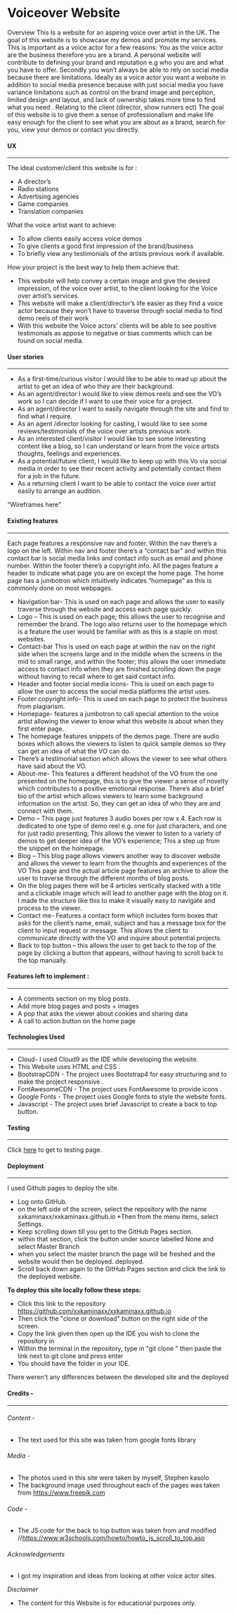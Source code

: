 # Voiceover Website  
Overview 
This Is a website for an aspiring voice over artist in the UK. The goal of this website is to showcase my demos and promote my services. This is important as a voice actor for a few reasons: You as the voice actor are the business therefore you are a brand. A personal website will contribute to defining your brand and reputation e.g who you are and what you have to offer. 
Secondly you won’t always be able to rely on social media because there are limitations. Ideally as a voice actor you want a website in addition to social media presence because with just social media you have variance limitations such as control on the brand image and perception, limited design and layout, and lack of ownership takes more time to find what you need . 
Relating to the client (director, show runners ect) The goal of this website is to give them a sense of professionalism and make life easy enough for the client to see what you are about as a brand,  search for you, view your demos or contact you directly. 

#### UX
***
The ideal customer/client this website is for : 
*	A director’s 
*	Radio stations 
*	Advertising agencies 
*	Game companies 
*	Translation companies 


What the voice artist want to achieve: 
*	To allow clients easily access voice demos
*	To give clients a good first impression of the brand/business 
*	To briefly view any testimonials of the artists previous work if available. 

How your project is the best way to help them achieve that:
* This website will help convey a certain image and give the desired impression, of  the voice over artist, to the client looking for the Voice over artist’s services.
* This website will make a client/director’s life easier as they find a voice actor because they won’t have to traverse through social media to find demo reels of their work 
* With this website the Voice actors’ clients will be able to see positive testimonials as appose to negative or bias comments which can be found on social media.

#### User stories 
***
*	As a first-time/curious visitor I would like to be able to read up about the artist to get an idea of who they are their background. 
*	As an agent/director I would like to view demos reels and see the VO’s work so I can decide if I want to use their voice for a project. 
*	As an agent/director  I want to easily navigate through the site and find to find what I require. 
*	As an agent /director looking for casting, I would like to see some reviews/testimonials of the voice over artists previous work.
*	As an interested client/visitor I would like to see some interesting content like a blog, so I can understand or learn from the voice artists thoughts, feelings and experiences.
*	As a potential/future client, I would like to keep up with this Vo via social media in order to see their recent activity and potentially contact them for a job in the future. 
*	As a returning client I want to be able to contact the voice over artist easily to arrange an audition. 

“Wireframes here”

#### Existing features
***
Each page features a responsive nav and footer. Within the nav there’s a logo on the left.
Within nav and footer there’s a “contact bar” and within this contact bar is social media links and contact info such as email and phone number. Within the footer there’s a copyright info. 
All the pages feature a header to indicate what page you are on except the home page. The home page has a jumbotron which intuitively indicates “homepage” as this is commonly done on most webpages. 

*	Navigation bar- This is used on each page and allows the user to easily traverse through the website and access each page quickly. 
*	Logo – This is used on each page; this allows the user to recognise and remember the brand. The logo also returns user to the homepage which is a feature the user would be familiar with as this is a staple on most websites.
*	Contact-bar This is used on each page at within the nav on the right side when the screens large and in the middle when the screens in the mid to small range, and within the footer; this allows the user immediate access to contact info when they are finished scrolling down the page without having to recall where to get said contact info. 
*	Header and footer social media icons- This is used on each page to allow the user to access the social media platforms the artist uses. 
*	Footer copyright info- This is used on each page to protect the business from plagiarism. 
*	Homepage- features a jumbotron to call special attention to the voice artist allowing the viewer to know what this website is about when they first enter page.
*	The homepage features snippets of the demos page. There are audio boxes which allows the viewers to listen to quick sample demos so they can get an idea of what the VO can do. 
*	There’s a testimonial section which allows the viewer to see what others have said about the VO. 
*	About-me- This features a different headshot of the VO from the one presented on the homepage, this is to give the viewer a sense of novelty which contributes to a positive emotional response. There’s also a brief bio of the artist which allows viewers to learn some background information on the artist. So, they can get an idea of who they are and connect with them. 
*	Demo – This page just features 3 audio boxes per row x 4. Each row is dedicated to one type of demo reel e.g. one for just characters, and one for just radio presenting; This allows the viewer to listen to a variety of demos to get deeper idea of the VO’s experience; This a step up from the snippet on the homepage. 
*	Blog – This blog page allows viewers another way to discover website and allows the viewer to learn from the thoughts and experiences of the VO This page and the actual article page features an archive to allow the user to traverse through the different months of blog posts. 
* On the blog pages there will be 4 articles vertically stacked with a title and a clickable image which will lead to another page with the blog on it. I made the structure like this to make it visually easy to navigate and process to the viewer. 
*	Contact me- Features a contact form which includes form boxes that asks for the client’s name, email, subject and has a message box for the client to input request or message. This allows the client to communicate directly with the VO and inquire about potential projects.
*	Back to top button – this allows the user to get back to the top of the page by clicking a button that appears, without  having to scroll back to the top manually. 




#### Features left to implement :
***
* A comments section on my blog posts.
* Add more blog pages and posts + images 
* A pop that asks the viewer about cookies and sharing data 
* A  call to action button on the home page 
 

####  Technologies Used
***

*	Cloud- I used Cloud9 as the IDE while developing the website. 
*	This Website uses HTML and CSS .
*	BootstrapCDN - The project uses Bootstrap4  for easy structuring and to make the project responsive . 
*	FontAwesomeCDN - The project uses FontAwesome to provide icons .
*	Google Fonts - The project uses Google fonts to style the website fonts.
*	Javascript - The project uses brief Javascript to create a back to top button.


#### Testing 
***

Click [here](https://github.com/xxkaminaxx/xxkaminaxx.github.io/blob/master/TESTING.md) to get to testing page. 

#### Deployment
***

I used Github pages to deploy the site. 

* Log onto GitHub.
* on the left side of the screen, select the repository with the name xxkaminaxx/xxkaminaxx.github.io 
*Then from the menu items, select Settings.
* Keep scrolling down till you get to the GitHub Pages section.
* within that section, click the button under source labelled None and select Master Branch
* when you select the master branch the page will be freshed and the website would then be deployed.  deployed.
* Scroll back down again to the GitHub Pages section and click the link to the deployed website.

**To deploy this site locally follow these steps:**
* Click this link to the repository https://github.com/xxkaminaxx/xxkaminaxx.github.io
* Then click the "clone or download" button on the right side of the screen. 
* Copy the link given then open up the IDE you wish to clone the repository in
* Within the terminal in the repository, type in  "git clone " then paste the link next to git clone and press enter 
* You should have the folder in your IDE. 




There weren't any differences between the developed site and the deployed
#### Credits -
***

###### Content -
* The text used for this site was taken from google fonts library 

###### Media -
* The photos used in this site were taken by myself, Stephen kasolo
* The background image used throughout each of the pages was taken from  https://www.freepik.com 

###### Code - 
* The JS code for the back to top button was taken from and modified //https://www.w3schools.com/howto/howto_js_scroll_to_top.asp

###### Acknowledgements

* I got my inspiration and ideas from looking at other voice actor sites.

*Disclaimer*
* The content for this Website is for educational purposes only.